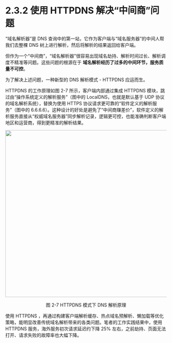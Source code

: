 # 2.3.2 使用 HTTPDNS 解决“中间商”问题

“域名解析器”是 DNS 查询中的第一站，它作为客户端与“域名服务器”的中间人帮我们去整棵 DNS 树上进行解析，然后将解析的结果返回给客户端。

但作为一个“中间商”，“域名解析器”很容易出现域名劫持、解析时间过长、解析调度不精准等问题。这些问题的根源在于 **域名解析经历了过多的中间环节，服务质量不可控**。

为了解决上述问题，一种新型的 DNS 解析模式 - HTTPDNS 应运而生。

HTTPDNS 的工作原理如图 2-7 所示，客户端内部通过集成 HTTPDNS 模块，跳过由“操作系统定义的解析服务”（图中的 LocalDNS，也就是默认基于 UDP 协议的域名解析系统），替换为使用 HTTPS 协议请求更可靠的“软件定义的解析服务”（图中的 6.6.6.6）。这种设计的好处是避免了“中间商赚差价”，软件定义的解析服务直接从“权威域名服务器”同步解析记录，逻辑更可控，也能准确判断客户端地区和运营商，得到更精准的解析结果。


<div  align="center">
	<img src="../assets/httpdns.png" width = "520"  align=center />
	<p>图 2-7 HTTPDNS 模式下 DNS 解析原理</p>
</div>


使用 HTTPDNS ，再通过构建客户端解析缓存、热点域名预解析、懒加载等优化策略，能明显改善传统域名解析带来的各类问题。笔者的工作实践结果中，使用 HTTPDNS 服务，海外服务初次请求延迟约下降 25% 左右，之前劫持、页面无法打开、请求失败的故障率也大幅下降。